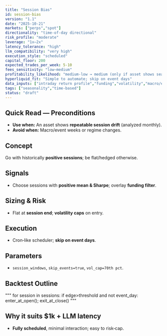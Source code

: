 ```yaml
---
title: "Session Bias"
id: session-bias
version: "1.1"
date: "2025-10-21"
markets: ["perps","spot"]
directionality: "time-of-day directional"
risk_profile: "moderate"
leverage: "1x–2x"
latency_tolerance: "high"
llm_compatibility: "very high"
execution_style: "scheduled"
capital_floor: 200
expected_trades_per_week: 5-10
fees_sensitivity: "low–medium"
profitability_likelihood: "medium-low → medium (only if asset shows seasonal edge)"
hyperliquid_fit: "Simple to automate; skip on event days"
data_inputs: ["intraday return profile","funding","volatility","macro/event calendar"]
tags: ["seasonality","time-based"]
status: "draft"
---
```


## Quick Read — Preconditions
- **Use when:** An asset shows **repeatable session drift** (analyzed monthly).
- **Avoid when:** Macro/event weeks or regime changes.

## Concept
Go with historically **positive sessions**; be flat/hedged otherwise.

## Signals
- Choose sessions with **positive mean & Sharpe**; overlay **funding filter**.

## Sizing & Risk
- Flat at **session end**; **volatility caps** on entry.

## Execution
- Cron‑like scheduler; **skip on event days**.

## Parameters
- `session_windows`, `skip_events=true`, `vol_cap=70th pct`.

## Backtest Outline
"""
for session in sessions:
    if edge>threshold and not event_day:
        enter_at_open(); exit_at_close()
"""

## Why it suits $1k + LLM latency
- **Fully scheduled**, minimal interaction; easy to risk‑cap.
